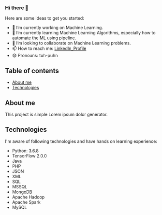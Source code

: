 ### Hi there 👋

Here are some ideas to get you started:

- 🔭 I’m currently working on Machine Learning.
- 🌱 I’m currently learning Machine Learning Algorithms, especially how to automate the ML using pipeline.
- 👯 I’m looking to collaborate on Machine Learning problems.
- 📫 How to reach me: [LinkedIn_Profile](https://www.linkedin.com/in/tapanhpandya/)
- 😄 Pronouns: tuh-puhn

## Table of contents
* [About me](#about-me)
* [Technologies](#technologies)

## About me
This project is simple Lorem ipsum dolor generator.
	
## Technologies
I'm aware of following technologies and have hands on learning experience:
* Python: 3.6.8
* TensorFlow 2.0.0
* Java
* PHP
* JSON
* XML
* SQL
* MSSQL
* MongoDB
* Apache Hadoop
* Apache Spark
* MySQL
	

